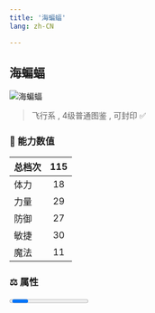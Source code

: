 ```yaml
---
title: '海蝙蝠'
lang: zh-CN

---
```



## 海蝙蝠

![海蝙蝠](https://user-images.githubusercontent.com/78347270/115859870-aa447080-a46b-11eb-9e91-315bc958fbaa.gif) 

> 飞行系 , 4级普通图鉴<Card /> , 可封印 ✅ 


### 💪 能力数值

| 总档次       | 115            |
| :----------- |:-------------:|
| 体力      | 18   <Stars :number="2" />  |
| 力量      | 29   <Stars :number="3" />  |
| 防御      | 27  <Stars :number="2.5" />  | 
| 敏捷      | 30  <Stars :number="3" />  | 
| 魔法      | 11  <Stars :number="1" />   | 


### ⚖️ 属性


<Progress earth :number="3" />

<Progress water :number="7" />

<Progress fire :number="0" />

<Progress wind :number="0" />

### ✨ 技能栏 <Strong>7个</Strong>

- 攻击
- 防御
- 陽炎 Lv1

### 👶 1级出现点

- 地底湖地下2楼(42,60)、(44,60)； 参考任务 :scroll: 生产系Ⅲ转任务



